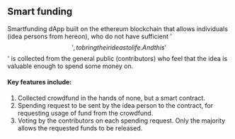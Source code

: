 ## Smart funding
 Smartfunding dApp built on the ethereum blockchain that allows individuals (idea persons from hereon), who do not have sufficient '$$', to bring their ideas to life. And this '$$' is collected from the general public (contributors) who feel that the idea is valuable enough to spend some money on.

#### Key features include:
1. Collected crowdfund in the hands of none, but a smart contract.
2. Spending request to be sent by the idea person to the contract, for requesting usage of fund from the crowdfund.
3. Voting by the contributors on each spending request. Only the majority allows the requested funds to be released.
